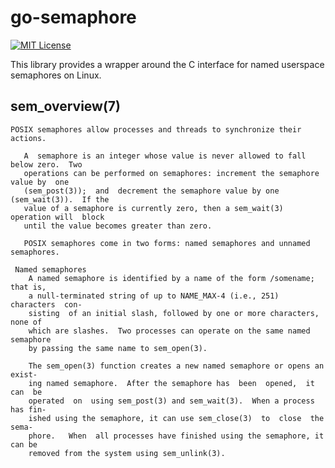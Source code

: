 # go-semaphore

[![MIT License](https://img.shields.io/badge/license-MIT-blue.svg)](https://github.com/dangerousHobo/go-semaphore/blob/master/COPYING)

This library provides a wrapper around the C interface for named userspace semaphores on Linux.

## sem_overview(7)

    POSIX semaphores allow processes and threads to synchronize their actions.

       A  semaphore is an integer whose value is never allowed to fall below zero.  Two
       operations can be performed on semaphores: increment the semaphore value by  one
       (sem_post(3));  and  decrement the semaphore value by one (sem_wait(3)).  If the
       value of a semaphore is currently zero, then a sem_wait(3) operation will  block
       until the value becomes greater than zero.

       POSIX semaphores come in two forms: named semaphores and unnamed semaphores.

     Named semaphores
        A named semaphore is identified by a name of the form /somename; that is,
        a null-terminated string of up to NAME_MAX-4 (i.e., 251) characters  con‐
        sisting  of an initial slash, followed by one or more characters, none of
        which are slashes.  Two processes can operate on the same named semaphore
        by passing the same name to sem_open(3).

        The sem_open(3) function creates a new named semaphore or opens an exist‐
        ing named semaphore.  After the semaphore has  been  opened,  it  can  be
        operated  on  using sem_post(3) and sem_wait(3).  When a process has fin‐
        ished using the semaphore, it can use sem_close(3)  to  close  the  sema‐
        phore.   When  all processes have finished using the semaphore, it can be
        removed from the system using sem_unlink(3).

